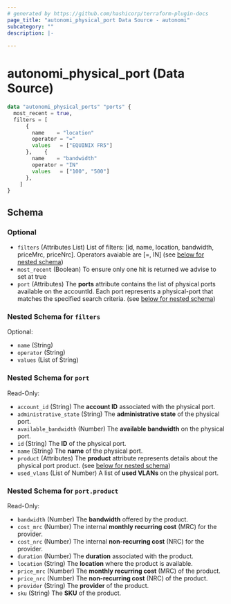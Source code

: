 ```yaml
---
# generated by https://github.com/hashicorp/terraform-plugin-docs
page_title: "autonomi_physical_port Data Source - autonomi"
subcategory: ""
description: |-
  
---
```


# autonomi_physical_port (Data Source)

```terraform
data "autonomi_physical_ports" "ports" {
  most_recent = true,
  filters = [
      {
        name    = "location"
        operator = "="
        values   = ["EQUINIX FR5"]
      },    {
        name    = "bandwidth"
        operator = "IN"
        values   = ["100", "500"]
      },
    ]
} 
```

<!-- schema generated by tfplugindocs -->
## Schema

### Optional

- `filters` (Attributes List) List of filters: [id, name, location, bandwidth, priceMrc, priceNrc].
Operators avaiable are [=, IN] (see [below for nested schema](#nestedatt--filters))
- `most_recent` (Boolean) To ensure only one hit is returned we advise to set at true
- `port` (Attributes) The **ports** attribute contains the list of physical ports available on the accountId.
Each port represents a physical-port that matches the specified search criteria. (see [below for nested schema](#nestedatt--port))

<a id="nestedatt--filters"></a>
### Nested Schema for `filters`

Optional:

- `name` (String)
- `operator` (String)
- `values` (List of String)

<a id="nestedatt--port"></a>
### Nested Schema for `port`

Read-Only:

- `account_id` (String) The **account ID** associated with the physical port.
- `administrative_state` (String) The **administrative state** of the physical port.
- `available_bandwidth` (Number) The **available bandwidth** on the physical port.
- `id` (String) The **ID** of the physical port.
- `name` (String) The **name** of the physical port.
- `product` (Attributes) The **product** attribute represents details about the physical port product. (see [below for nested schema](#nestedatt--port--product))
- `used_vlans` (List of Number) A list of **used VLANs** on the physical port.

<a id="nestedatt--port--product"></a>
### Nested Schema for `port.product`

Read-Only:

- `bandwidth` (Number) The **bandwidth** offered by the product.
- `cost_mrc` (Number) The internal **monthly recurring cost** (MRC) for the provider.
- `cost_nrc` (Number) The internal **non-recurring cost** (NRC) for the provider.
- `duration` (Number) The **duration** associated with the product.
- `location` (String) The **location** where the product is available.
- `price_mrc` (Number) The **monthly recurring cost** (MRC) of the product.
- `price_nrc` (Number) The **non-recurring cost** (NRC) of the product.
- `provider` (String) The **provider** of the product.
- `sku` (String) The **SKU** of the product.
